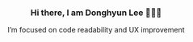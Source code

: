 <!-- ## Hi there, I am Dong-hyun 🙋🏻‍♂️</h2> -->

<!-- [![Velog Badge](https://img.shields.io/badge/-Velog-red?link=https://velog.io/@dev_2dong/)](https://velog.io/@dev_2dong/) <a href="mailto:linear14@naver.com"><img src="https://img.shields.io/badge/E--mail-linear14%40naver.com-brightgreen?link=linear14@naver.com"/></a><br>

`UI/UX`구현에 관심이 많은 개발자 이동현입니다. -->

<!-- ## 🎄 Portfolio
| 항목 | 링크 |
|:---:|:---:|
| 이력서 | [Click Me](https://rattle-eyelash-eaa.notion.site/edec9bbbe6f349518be78728c3ac5081) |
| 포트폴리오 | [Click Me](https://rattle-eyelash-eaa.notion.site/a3771b6abf894b10acbdca70457e0031?v=507ae46b12b6446f8bde91faed2f09d8) | -->

<div align="center">
  <h3>Hi there, I am Donghyun Lee 🙋🏻‍♂️</h3>
  <p>I’m focused on code readability and UX improvement</p>

  <!--
  <div>
    <a href="https://velog.io/@dev_2dong/">BLOG</a>
    <span>|</span>
    <a href="https://rattle-eyelash-eaa.notion.site/edec9bbbe6f349518be78728c3ac5081">RESUME</a>
    <span>|</span>
    <a href="https://rattle-eyelash-eaa.notion.site/a3771b6abf894b10acbdca70457e0031?v=507ae46b12b6446f8bde91faed2f09d8">PORTFOLIO</a>
  </div>
  -->
  
  
</div>


<!--
## 🛠 Tech 
### 🚩 Language
<img src="https://img.shields.io/badge/-JavaScript-%23F7DF1E?logo=JavaScript&logoColor=black"/> <img src="https://img.shields.io/badge/-TypeScript-%233178C6?logo=TypeScript&logoColor=white"/> <img src="https://img.shields.io/badge/-Kotlin-%230095D5?logo=Kotlin&logoColor=white"/> <img src="https://img.shields.io/badge/-Java-%23007396?logo=Java&logoColor=white"/> <br>

### 🚩 FE
<img src="https://img.shields.io/badge/-React-%2361DAFB?logo=React&logoColor=black"/> <img src="https://img.shields.io/badge/-Next.js-%23000000?logo=Next.js&logoColor=white"/> <img src="https://img.shields.io/badge/-Styled-%23DB7093?logo=styled-components&logoColor=white"/> <img src="https://img.shields.io/badge/-Recoil-%233578e5?logo=RECOIL&logoColor=white"/> <img src="https://img.shields.io/badge/-Android-%233DDC84?logo=Android&logoColor=white"/>

### 🚩 BE
<img src="https://img.shields.io/badge/-Node.js-%23339933?logo=Node.js&logoColor=white"/> <img src="https://img.shields.io/badge/-Express-%23000000?logo=Express&logoColor=white"/> <img src="https://img.shields.io/badge/-MySQL-%234479A1?logo=MySQL&logoColor=white"/>

### 🚩 Tools & Platform
<img src="https://img.shields.io/badge/-Firebase-%23FFCA28?logo=Firebase&logoColor=black"/> <img src="https://img.shields.io/badge/-Slack-%234A154B?logo=Slack&logoColor=white"/> <img src="https://img.shields.io/badge/-Notion-%23000000?logo=Notion&logoColor=white"/> <img src="https://img.shields.io/badge/-Figma-%23F24E1E?logo=Figma&logoColor=white"/> <img src="https://img.shields.io/badge/-Zeplin-%23fdca2f"/>
 
### 🚩 Algorithm
[![Solved.ac프로필](http://mazassumnida.wtf/api/v2/generate_badge?boj=linear114)](https://solved.ac/linear114)

## 🏃‍♀️ Activity & Projects
### 🚩 Activity
| 활동 기간 | 활동명 | 활동 내용 | 비고 |
|:------:|:---:|:---:|:---:|
| 22.07 ~ 22.08 | [인턴] 미리디 | 실무 경험 | 웹 FE |
| 22.02 ~ 22.06 | IT 개발 동아리 Fun.D 7기 | Next.js 기반 웹 애플리케이션 개발,<br>현업 기획자/디자이너/개발자와 소통 | 웹 FE / 1등🥇<br>[(마실랭 웹사이트)](https://www.masileng.com) |
| 21.07 ~ 21.12 | 네이버 부스트캠프 웹·모바일 6기<br>챌린지&멤버십 | Computer Science, JS/TS/React 학습,<br>스프린트 단위 애자일 방식의 협업 | 웹 (풀스택 과정) |
| 20.07 ~ 20.10 | IT 개발 동아리 Fun.D 5기 | 타 직군 협업 경험, MVVM 아키텍처 학습 | 안드로이드 |

### 🚩 Project Experience
| 프로젝트 기간 | 분류 | 프로젝트명(Repository) | 설명 | 개인 / 팀 | 비고 |
| :------: | :---: |:---: | :---: | :---: | :---: |
| 22.03 ~ 22.06 | Web | [쿠치마인드](https://github.com/linear14/cootchmind) | 실시간 쿠키런 캐치마인드 게임 | 개인 | 배포 중단 |
| 22.02 ~ 진행 중 | Web | 마실랭 | 칵테일 레시피 공유 및 재료 관리 서비스 | 팀 | [배포 링크](https://www.masileng.com) |
| 21.10 ~ 21.12 | Web | [JDevBook](https://github.com/linear14/WEB13-JDevBook) | 페이스북 클론 프로젝트 | 팀 | 배포 중단 |
| 20.11 ~ 21.07 | Android | [빛담](https://github.com/linear14/BDProject) | 빛의 밝기를 소재로 감정을 기록하는 일기장 | 팀 | [시연 영상](https://www.youtube.com/watch?v=UzTgOJHKg9k) |
| 20.10 ~ 21.07 | Android | Plie 프로젝트 리스트 | 사이드 프로젝트 구인 플랫폼 | 팀 | [배포 링크](https://play.google.com/store/apps/details?id=org.fakedev.plie.release)<br>[시연 영상](https://www.youtube.com/watch?v=bf61zHwT1x0) |
| 20.07 ~ 20.10 | Android | [Like Eat](https://github.com/linear14/LikeEat) | 지인들과의 맛집 공유 지도 | 팀 | |
-->
